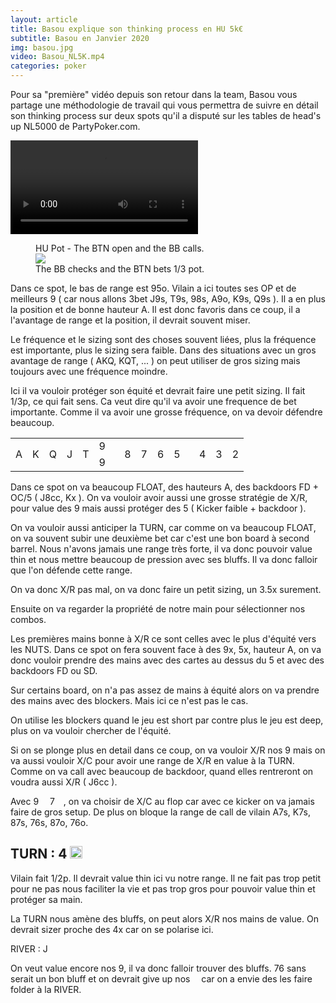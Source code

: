 ```yaml
---
layout: article
title: Basou explique son thinking process en HU 5k€
subtitle: Basou en Janvier 2020
img: basou.jpg
video: Basou_NL5K.mp4
categories: poker
---
```


<div class="body">
  
  <p>Pour sa "première" vidéo depuis son retour dans la team, Basou vous partage une méthodologie de travail qui vous permettra de suivre en détail son thinking process sur deux spots qu'il a disputé sur les tables de head's up NL5000 de PartyPoker.com.</p>
  
  <div class="video">
    <video id="player" controls>
        <source src="http://videos.poker-academie.com/videos/{{ page.video }}" type="video/mp4">
    </video>
  </div>
  
  <figure class="image-center">
    <figcaption>
      HU Pot - The BTN open and the BB calls.
    </figcaption>
    <img src="/blog/img/picture.png">
    <figcaption>
      The BB checks and the BTN bets 1/3 pot.
    </figcaption>
  </figure>

  
  <p>Dans ce spot, le bas de range est 95o. Vilain a ici toutes ses OP et de meilleurs 9 ( car nous allons 3bet J9s, T9s, 98s, A9o, K9s, Q9s ). Il a en plus la position et de bonne hauteur A. Il est donc favoris dans ce coup, il a l'avantage de range et la position, il devrait souvent miser.</p>

  <p>Le fréquence et le sizing sont des choses souvent liées, plus la fréquence est importante, plus le sizing sera faible. Dans des situations avec un gros avantage de range ( AKQ, KQT, ... ) on peut utiliser de gros sizing mais toujours avec une fréquence moindre.</p>
  
  <p>Ici il va vouloir protéger son équité et devrait faire une petit sizing. Il fait 1/3p, ce qui fait sens. Ca veut dire qu'il va avoir une frequence de bet importante. Comme il va avoir une grosse fréquence, on va devoir défendre beaucoup.</p>
  
  <table class="board">
    <tbody>
      <tr>
        <td rowspan="2">A</td>
        <td rowspan="2">K</td>
        <td rowspan="2">Q</td>
        <td class="basel ingame" rowspan="2">J</td>
        <td class="ingame" rowspan="2">T</td>
        <td class="flop top">9 <img src="https://github.githubassets.com/images/icons/emoji/unicode/2663.png?v8" style="width: 10px;"></td>
        <td class="ingame" rowspan="2">8</td>
        <td class="ingame" rowspan="2">7</td>
        <td class="ingame" rowspan="2">6</td>
        <td class="flop ingame" rowspan="2">5 <img src="https://github.githubassets.com/images/icons/emoji/unicode/1f537.png?v8" style="width: 10px;"></td>
        <td class="ingame" rowspan="2">4</td>
        <td class="baser ingame" rowspan="2">3</td>
        <td rowspan="2">2</td>
      </tr>
      <tr>
        <td class="flop down">9 <img src="https://github.githubassets.com/images/icons/emoji/unicode/2764.png?v8" style="width: 10px;"></td>
      </tr>
    </tbody>
  </table>  
  
  <p>Dans ce spot on va beaucoup FLOAT, des hauteurs A, des backdoors FD + OC/5 ( J8cc, Kx ). On va vouloir avoir aussi une grosse stratégie de X/R, pour value des 9 mais aussi protéger des 5 ( Kicker faible + backdoor ).</p>
  
  <p>On va vouloir aussi anticiper la TURN, car comme on va beaucoup FLOAT, on va souvent subir une deuxième bet car c'est une bon board à second barrel. Nous n'avons jamais une range très forte, il va donc pouvoir value thin et nous mettre beaucoup de pression avec ses bluffs. Il va donc falloir que l'on défende cette range.</p>
  
  <p>On va donc X/R pas mal, on va donc faire un petit sizing, un 3.5x surement.</p>
  
  <p>Ensuite on va regarder la propriété de notre main pour sélectionner nos combos.</p>
  
  <p>Les premières mains bonne à X/R ce sont celles avec le plus d'équité vers les NUTS. Dans ce spot on fera souvent face à des 9x, 5x, hauteur A, on va donc vouloir prendre des mains avec des cartes au dessus du 5 et avec des backdoors FD ou SD.</p>
  
  <p>Sur certains board, on n'a pas assez de mains à équité alors on va prendre des mains avec des blockers. Mais ici ce n'est pas le cas.</p>
  
  <p>On utilise les blockers quand le jeu est short par contre plus le jeu est deep, plus on va vouloir chercher de l'équité.</p>
  
  <p>Si on se plonge plus en detail dans ce coup, on va vouloir X/R nos 9 mais on va aussi vouloir X/C pour avoir une range de X/R en value à la TURN. Comme on va call avec beaucoup de backdoor, quand elles rentreront on voudra aussi X/R ( J6cc ).</p>
  
  <p>Avec 9 <img src="https://github.githubassets.com/images/icons/emoji/unicode/1f537.png?v8" style="width: 10px;">&nbsp;7 <img src="https://github.githubassets.com/images/icons/emoji/unicode/2764.png?v8" style="width: 10px;">, on va choisir de X/C au flop car avec ce kicker on va jamais faire de gros setup. De plus on bloque la range de call de vilain A7s, K7s, 87s, 76s, 87o, 76o.</p>
  
  <h2>TURN : 4 <img src="https://github.githubassets.com/images/icons/emoji/unicode/2663.png?v8" style="width: 20px;"></h2>
  
  <p>Vilain fait 1/2p. Il devrait value thin ici vu notre range. Il ne fait pas trop petit pour ne pas nous faciliter la vie et pas trop gros pour pouvoir value thin et protéger sa main.</p>
  
  <p>La TURN nous amène des bluffs, on peut alors X/R nos mains de value. On devrait sizer proche des 4x car on se polarise ici.</p>
  
  <p>RIVER : J <img src="https://github.githubassets.com/images/icons/emoji/unicode/1f537.png?v8" style="width: 10px;"></p>
  
  <p>On veut value encore nos 9, il va donc falloir trouver des bluffs. 76 sans <img src="https://github.githubassets.com/images/icons/emoji/unicode/2663.png?v8" style="width: 10px;"> serait un bon bluff et on devrait give up nos <img src="https://github.githubassets.com/images/icons/emoji/unicode/2663.png?v8" style="width: 10px;"> car on a envie des les faire folder à la RIVER.</p>

</div>
